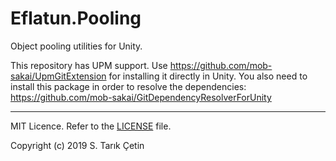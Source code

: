 # Eflatun.Pooling
Object pooling utilities for Unity.

This repository has UPM support. Use https://github.com/mob-sakai/UpmGitExtension for installing it directly in Unity.
You also need to install this package in order to resolve the dependencies: https://github.com/mob-sakai/GitDependencyResolverForUnity

----

MIT Licence. Refer to the [LICENSE](/LICENSE) file.

Copyright (c) 2019 S. Tarık Çetin
